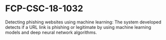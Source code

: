 # FCP-CSC-18-1032
Detecting phishing websites using machine learning: The system developed detects if a URL link is phishing or legitimate by using machine learning models and deep neural network algorithms.
